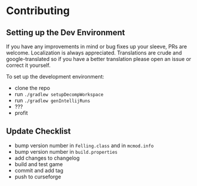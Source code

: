 # Contributing

## Setting up the Dev Environment

If you have any improvements in mind or bug fixes up your sleeve, PRs are welcome. Localization is always appreciated.
Translations are crude and google-translated so if you have a better translation please open an issue or correct it
yourself.

To set up the development environment:

- clone the repo
- run `./gradlew setupDecompWorkspace`
- run `./gradlew genIntellijRuns`
- ???
- profit

## Update Checklist

- bump version number in `Felling.class` and in `mcmod.info`
- bump version number in `build.properties`
- add changes to changelog
- build and test game
- commit and add tag
- push to curseforge